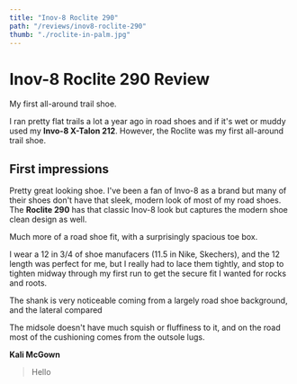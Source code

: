 ```yaml
---
title: "Inov-8 Roclite 290"
path: "/reviews/inov8-roclite-290"
thumb: "./roclite-in-palm.jpg"
---
```


# Inov-8 Roclite 290 Review
My first all-around trail shoe.

I ran pretty flat trails a lot a year ago in road shoes and if it's wet or muddy used my **Invo-8 X-Talon 212**. However, the Roclite was my first all-around trail shoe.

## First impressions

Pretty great looking shoe. I've been a fan of Invo-8 as a brand but many of their shoes don't have that sleek, modern look of most of my road shoes. The **Roclite 290** has that classic Inov-8 look but captures the modern shoe clean design as well.

Much more of a road shoe fit, with a surprisingly spacious toe box.

I wear a 12 in 3/4 of shoe manufacers (11.5 in Nike, Skechers), and the 12 length was perfect for me, but I really had to lace them tightly, and stop to tighten midway through my first run to get the secure fit I wanted for rocks and roots.

The shank is very noticeable coming from a largely road shoe background, and the lateral compared

The midsole doesn't have much squish or fluffiness to it, and on the road most of the cushioning comes from the outsole lugs.




**Kali McGown**
> Hello
